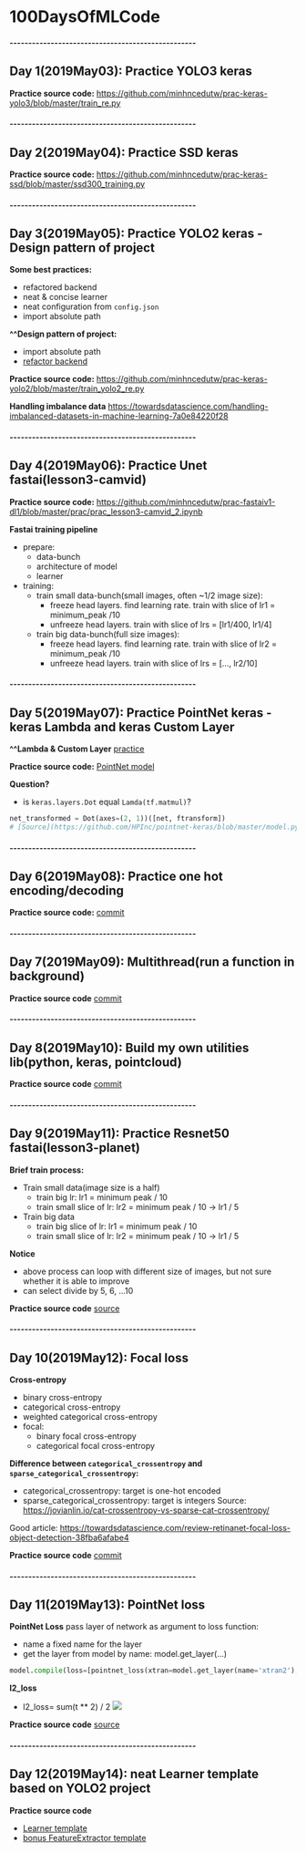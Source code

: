 # 100DaysOfMLCode

#### --------------------------------------------------
## Day 1(2019May03): Practice YOLO3 keras

**Practice source code:** https://github.com/minhncedutw/prac-keras-yolo3/blob/master/train_re.py

#### --------------------------------------------------
## Day 2(2019May04): Practice SSD keras

**Practice source code:** https://github.com/minhncedutw/prac-keras-ssd/blob/master/ssd300_training.py

#### --------------------------------------------------
## Day 3(2019May05): Practice YOLO2 keras - Design pattern of project

**Some best practices:**
 - refactored backend
 - neat & concise learner
 - neat configuration from `config.json`
 - import absolute path
 

**^^Design pattern of project:**
 - import absolute path
 - [refactor backend](https://github.com/minhncedutw/handbook/blob/master/python_tips/backend.py)

**Practice source code:** https://github.com/minhncedutw/prac-keras-yolo2/blob/master/train_yolo2_re.py

**Handling imbalance data** https://towardsdatascience.com/handling-imbalanced-datasets-in-machine-learning-7a0e84220f28

#### --------------------------------------------------
## Day 4(2019May06): Practice Unet fastai(lesson3-camvid)

**Practice source code:** https://github.com/minhncedutw/prac-fastaiv1-dl1/blob/master/prac/prac_lesson3-camvid_2.ipynb

**Fastai training pipeline**
 - prepare:
    + data-bunch
    + architecture of model
    + learner
 - training:
    + train small data-bunch(small images, often ~1/2 image size):
        * freeze head layers. find learning rate. train with slice of lr1 = minimum_peak /10
        * unfreeze head layers. train with slice of lrs = [lr1/400, lr1/4] 
    + train big data-bunch(full size images):
        * freeze head layers. find learning rate. train with slice of lr2 = minimum_peak /10
        * unfreeze head layers. train with slice of lrs = [..., lr2/10] 

#### --------------------------------------------------
## Day 5(2019May07): Practice PointNet keras - keras Lambda and keras Custom Layer

**^^Lambda & Custom Layer** [practice](https://github.com/minhncedutw/handbook/blob/master/python_tips/keras_tips.md)

**Practice source code:** [PointNet model](./prac_codes/day05/)

**Question?** 
 - is `keras.layers.Dot` equal `Lamda(tf.matmul)`?
```python
net_transformed = Dot(axes=(2, 1))([net, ftransform])
# [Source](https://github.com/HPInc/pointnet-keras/blob/master/model.py)
```

#### --------------------------------------------------
## Day 6(2019May08): Practice one hot encoding/decoding

**Practice source code:** [commit](https://github.com/minhncedutw/handbook/commit/e0ddf8848c9ab3612c4547263c0cd4ec20ff89f7)

#### --------------------------------------------------
## Day 7(2019May09): Multithread(run a function in background)

**Practice source code** [commit](https://github.com/minhncedutw/handbook/commit/e2ecac58ac5447ae51c0f18a8ec0b6cf10a0508c)

#### --------------------------------------------------
## Day 8(2019May10): Build my own utilities lib(python, keras, pointcloud)

**Practice source code** [commit](https://github.com/minhncedutw/handbook/commit/ff54ab5400d52de3e15a43fbe8c01a62b751f2f0)

#### --------------------------------------------------
## Day 9(2019May11): Practice Resnet50 fastai(lesson3-planet)

**Brief train process:**
 - Train small data(image size is a half)
    + train big lr: lr1 = minimum peak / 10
    + train small slice of lr: lr2 = minimum peak / 10 -> lr1 / 5
 - Train big data
    + train big slice of lr: lr1 = minimum peak / 10
    + train small slice of lr: lr2 = minimum peak / 10 -> lr1 / 5
    
**Notice**
 - above process can loop with different size of images, but not sure whether it is able to improve
 - can select divide by 5, 6, ...10

**Practice source code** [source](./prac_codes/day09/)

#### --------------------------------------------------
## Day 10(2019May12): Focal loss

**Cross-entropy**
 - binary cross-entropy
 - categorical cross-entropy
 - weighted categorical cross-entropy
 - focal:
    + binary focal cross-entropy
    + categorical focal cross-entropy
    
**Difference between `categorical_crossentropy` and `sparse_categorical_crossentropy`:**
 - categorical_crossentropy: target is one-hot encoded
 - sparse_categorical_crossentropy: target is integers
Source: https://jovianlin.io/cat-crossentropy-vs-sparse-cat-crossentropy/
    
Good article: https://towardsdatascience.com/review-retinanet-focal-loss-object-detection-38fba6afabe4

**Practice source code** [commit](https://github.com/minhncedutw/handbook/commit/fcd84c38acec1ffba043cf93bf4e0ead8da7a139)

#### --------------------------------------------------
## Day 11(2019May13): PointNet loss

**PointNet Loss** pass layer of network as argument to loss function:
 - name a fixed name for the layer
 - get the layer from model by name: model.get_layer(...)
```python
model.compile(loss=[pointnet_loss(xtran=model.get_layer(name='xtran2'), reg_weight=0.001)], metrics=["accuracy"], optimizer=adam)
``` 

**l2_loss**
 - l2_loss= sum(t ** 2) / 2
![](https://raw.githubusercontent.com/ritchieng/machine-learning-nanodegree/master/deep_learning/deep_neural_nets/dnn12.png)

**Practice source code** [source](./prac_codes/day11)

#### --------------------------------------------------
## Day 12(2019May14): neat Learner template based on YOLO2 project

**Practice source code** 
 - [Learner template](./prac_codes/day12/LearnerTemplate.py)
 - [bonus FeatureExtractor template](./prac_codes/day12/BackendTemplate.py)

